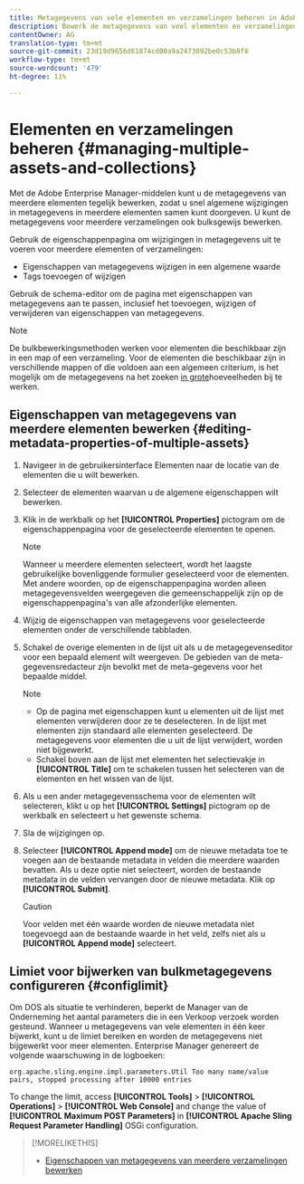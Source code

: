 ```yaml
---
title: Metagegevens van vele elementen en verzamelingen beheren in Adobe Enterprise Manager.
description: Bewerk de metagegevens van veel elementen en verzamelingen tegelijk om wijzigingen in algemene metagegevens snel door te geven.
contentOwner: AG
translation-type: tm+mt
source-git-commit: 23d19d9656d61874cd00a9a2473092be0c53b8f8
workflow-type: tm+mt
source-wordcount: '479'
ht-degree: 11%

---
```



# Elementen en verzamelingen beheren {#managing-multiple-assets-and-collections}

Met de Adobe Enterprise Manager-middelen kunt u de metagegevens van meerdere elementen tegelijk bewerken, zodat u snel algemene wijzigingen in metagegevens in meerdere elementen samen kunt doorgeven. U kunt de metagegevens voor meerdere verzamelingen ook bulksgewijs bewerken.

Gebruik de eigenschappenpagina om wijzigingen in metagegevens uit te voeren voor meerdere elementen of verzamelingen:

* Eigenschappen van metagegevens wijzigen in een algemene waarde
* Tags toevoegen of wijzigen

Gebruik de schema-editor om de pagina met eigenschappen van metagegevens aan te passen, inclusief het toevoegen, wijzigen of verwijderen van eigenschappen van metagegevens.

>[!NOTE]
>
>De bulkbewerkingsmethoden werken voor elementen die beschikbaar zijn in een map of een verzameling. Voor de elementen die beschikbaar zijn in verschillende mappen of die voldoen aan een algemeen criterium, is het mogelijk om de metagegevens na het zoeken [in grote](search-assets.md#metadataupdates)hoeveelheden bij te werken.

## Eigenschappen van metagegevens van meerdere elementen bewerken {#editing-metadata-properties-of-multiple-assets}

1. Navigeer in de gebruikersinterface Elementen naar de locatie van de elementen die u wilt bewerken.
1. Selecteer de elementen waarvan u de algemene eigenschappen wilt bewerken.
1. Klik in de werkbalk op het **[!UICONTROL Properties]** pictogram om de eigenschappenpagina voor de geselecteerde elementen te openen.

   >[!NOTE]
   >
   >Wanneer u meerdere elementen selecteert, wordt het laagste gebruikelijke bovenliggende formulier geselecteerd voor de elementen. Met andere woorden, op de eigenschappenpagina worden alleen metagegevensvelden weergegeven die gemeenschappelijk zijn op de eigenschappenpagina&#39;s van alle afzonderlijke elementen.

1. Wijzig de eigenschappen van metagegevens voor geselecteerde elementen onder de verschillende tabbladen.
1. Schakel de overige elementen in de lijst uit als u de metagegevenseditor voor een bepaald element wilt weergeven. De gebieden van de meta-gegevensredacteur zijn bevolkt met de meta-gegevens voor het bepaalde middel.

   >[!NOTE]
   >
   >* Op de pagina met eigenschappen kunt u elementen uit de lijst met elementen verwijderen door ze te deselecteren. In de lijst met elementen zijn standaard alle elementen geselecteerd. De metagegevens voor elementen die u uit de lijst verwijdert, worden niet bijgewerkt.
   >* Schakel boven aan de lijst met elementen het selectievakje in **[!UICONTROL Title]** om te schakelen tussen het selecteren van de elementen en het wissen van de lijst.


1. Als u een ander metagegevensschema voor de elementen wilt selecteren, klikt u op het **[!UICONTROL Settings]** pictogram op de werkbalk en selecteert u het gewenste schema.
1. Sla de wijzigingen op.
1. Selecteer **[!UICONTROL Append mode]** om de nieuwe metadata toe te voegen aan de bestaande metadata in velden die meerdere waarden bevatten. Als u deze optie niet selecteert, worden de bestaande metadata in de velden vervangen door de nieuwe metadata. Klik op **[!UICONTROL Submit]**.

   >[!CAUTION]
   >
   >Voor velden met één waarde worden de nieuwe metadata niet toegevoegd aan de bestaande waarde in het veld, zelfs niet als u **[!UICONTROL Append mode]** selecteert.

## Limiet voor bijwerken van bulkmetagegevens configureren {#configlimit}

Om DOS als situatie te verhinderen, beperkt de Manager van de Onderneming het aantal parameters die in een Verkoop verzoek worden gesteund. Wanneer u metagegevens van vele elementen in één keer bijwerkt, kunt u de limiet bereiken en worden de metagegevens niet bijgewerkt voor meer elementen. Enterprise Manager genereert de volgende waarschuwing in de logboeken:

`org.apache.sling.engine.impl.parameters.Util Too many name/value pairs, stopped processing after 10000 entries`

To change the limit, access **[!UICONTROL Tools]** > **[!UICONTROL Operations]** > **[!UICONTROL Web Console]** and change the value of **[!UICONTROL Maximum POST Parameters]** in **[!UICONTROL Apache Sling Request Parameter Handling]** OSGi configuration.

>[!MORELIKETHIS]
>
>* [Eigenschappen van metagegevens van meerdere verzamelingen bewerken](managing-collections-touch-ui.md#editing-collection-metadata-in-bulk)

